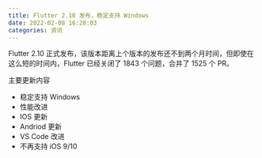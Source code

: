 ```yaml
---
title: Flutter 2.10 发布，稳定支持 Windows
date: 2022-02-08 16:28:03
categories: 资讯
---
```

Flutter 2.10 正式发布，该版本距离上个版本的发布还不到两个月时间，但即使在这么短的时间内，Flutter 已经关闭了 1843 个问题，合并了 1525 个 PR。

主要更新内容

- 稳定支持 Windows
- 性能改进
- IOS 更新
- Andriod 更新
- VS Code 改进
- 不再支持 iOS 9/10
